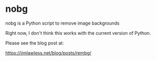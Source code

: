 # nobg
nobg is a Python script to remove image backgrounds

Right now, I don't think this works with the current version of Python. 

Please see the blog post at:

https://jimlawless.net/blog/posts/rembg/

